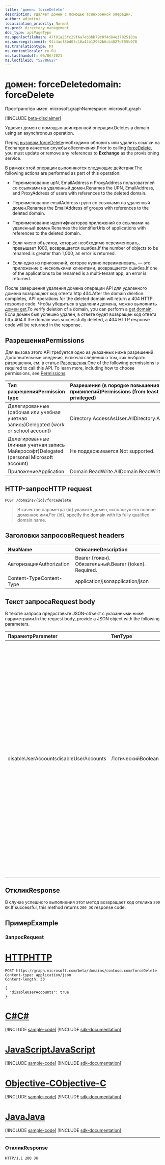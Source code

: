 ```yaml
---
title: 'домен: forceDelete'
description: Удаляет домен с помощью асинхронной операции.
author: adimitui
localization_priority: Normal
ms.prod: directory-management
doc_type: apiPageType
ms.openlocfilehash: 47f81a25fc29f6a7eb0bb79c0f4d84e37825183a
ms.sourcegitcommit: 94c4acf8bd03c10a44b12952b6cb4827df55b978
ms.translationtype: MT
ms.contentlocale: ru-RU
ms.lasthandoff: 06/06/2021
ms.locfileid: "52786827"
---
```

# <a name="domain-forcedelete"></a><span data-ttu-id="26164-103">домен: forceDelete</span><span class="sxs-lookup"><span data-stu-id="26164-103">domain: forceDelete</span></span>

<span data-ttu-id="26164-104">Пространство имен: microsoft.graph</span><span class="sxs-lookup"><span data-stu-id="26164-104">Namespace: microsoft.graph</span></span>

[!INCLUDE [beta-disclaimer](../../includes/beta-disclaimer.md)]

<span data-ttu-id="26164-105">Удаляет домен с помощью асинхронной операции.</span><span class="sxs-lookup"><span data-stu-id="26164-105">Deletes a domain using an asynchronous operation.</span></span>

<span data-ttu-id="26164-106">Перед [вызовом forceDelete](domain-forcedelete.md)необходимо обновить или удалить ссылки на Exchange **в** качестве службы обеспечения.</span><span class="sxs-lookup"><span data-stu-id="26164-106">Prior to calling [forceDelete](domain-forcedelete.md), you must update or remove any references to **Exchange** as the provisioning service.</span></span>

<span data-ttu-id="26164-107">В рамках этой операции выполняются следующие действия:</span><span class="sxs-lookup"><span data-stu-id="26164-107">The following actions are performed as part of this operation:</span></span>

* <span data-ttu-id="26164-108">Переименование upN, EmailAddress и ProxyAddress пользователей со ссылками на удаленный домен.</span><span class="sxs-lookup"><span data-stu-id="26164-108">Renames the UPN, EmailAddress, and ProxyAddress of users with references to the deleted domain.</span></span>

* <span data-ttu-id="26164-109">Переименование emailAddress групп со ссылками на удаленный домен.</span><span class="sxs-lookup"><span data-stu-id="26164-109">Renames the EmailAddress of groups with references to the deleted domain.</span></span>

* <span data-ttu-id="26164-110">Переименование идентификаторов приложений со ссылками на удаленный домен.</span><span class="sxs-lookup"><span data-stu-id="26164-110">Renames the identifierUris of applications with references to the deleted domain.</span></span>

* <span data-ttu-id="26164-111">Если число объектов, которые необходимо переименовать, превышает 1000, возвращается ошибка.</span><span class="sxs-lookup"><span data-stu-id="26164-111">If the number of objects to be renamed is greater than 1,000, an error is returned.</span></span>

* <span data-ttu-id="26164-112">Если одно из приложений, которое нужно переименовать, — это приложение с несколькими клиентами, возвращается ошибка.</span><span class="sxs-lookup"><span data-stu-id="26164-112">If one of the applications to be renamed is a multi-tenant app, an error is returned.</span></span>

<span data-ttu-id="26164-113">После завершения удаления домена операции API для удаленного домена возвращают код ответа http 404.</span><span class="sxs-lookup"><span data-stu-id="26164-113">After the domain deletion completes, API operations for the deleted domain will return a 404 HTTP response code.</span></span> <span data-ttu-id="26164-114">Чтобы убедиться в удалении домена, можно выполнить [домен get.](domain-get.md)</span><span class="sxs-lookup"><span data-stu-id="26164-114">To verify deletion of a domain, you can perform a [get domain](domain-get.md).</span></span> <span data-ttu-id="26164-115">Если домен был успешно удален, в ответе будет возвращен код ответа http 404.</span><span class="sxs-lookup"><span data-stu-id="26164-115">If the domain was successfully deleted, a 404 HTTP response code will be returned in the response.</span></span>

## <a name="permissions"></a><span data-ttu-id="26164-116">Разрешения</span><span class="sxs-lookup"><span data-stu-id="26164-116">Permissions</span></span>

<span data-ttu-id="26164-p102">Для вызова этого API требуется одно из указанных ниже разрешений. Дополнительные сведения, включая сведения о том, как выбрать разрешения, см. в статье [Разрешения](/graph/permissions-reference).</span><span class="sxs-lookup"><span data-stu-id="26164-p102">One of the following permissions is required to call this API. To learn more, including how to choose permissions, see [Permissions](/graph/permissions-reference).</span></span>


|<span data-ttu-id="26164-119">Тип разрешения</span><span class="sxs-lookup"><span data-stu-id="26164-119">Permission type</span></span>      | <span data-ttu-id="26164-120">Разрешения (в порядке повышения привилегий)</span><span class="sxs-lookup"><span data-stu-id="26164-120">Permissions (from least to most privileged)</span></span>              |
|:--------------------|:---------------------------------------------------------|
|<span data-ttu-id="26164-121">Делегированные (рабочая или учебная учетная запись)</span><span class="sxs-lookup"><span data-stu-id="26164-121">Delegated (work or school account)</span></span> | <span data-ttu-id="26164-122">Directory.AccessAsUser.All</span><span class="sxs-lookup"><span data-stu-id="26164-122">Directory.AccessAsUser.All</span></span>    |
|<span data-ttu-id="26164-123">Делегированные (личная учетная запись Майкрософт)</span><span class="sxs-lookup"><span data-stu-id="26164-123">Delegated (personal Microsoft account)</span></span> | <span data-ttu-id="26164-124">Не поддерживается.</span><span class="sxs-lookup"><span data-stu-id="26164-124">Not supported.</span></span>    |
|<span data-ttu-id="26164-125">Приложение</span><span class="sxs-lookup"><span data-stu-id="26164-125">Application</span></span> | <span data-ttu-id="26164-126">Domain.ReadWrite.All</span><span class="sxs-lookup"><span data-stu-id="26164-126">Domain.ReadWrite.All</span></span> |

## <a name="http-request"></a><span data-ttu-id="26164-127">HTTP-запрос</span><span class="sxs-lookup"><span data-stu-id="26164-127">HTTP request</span></span>

<!-- { "blockType": "ignored" } -->
```http
POST /domains/{id}/forceDelete
```

> <span data-ttu-id="26164-128">В качестве параметра {id} укажите домен, используя его полное доменное имя.</span><span class="sxs-lookup"><span data-stu-id="26164-128">For {id}, specify the domain with its fully qualified domain name.</span></span>

## <a name="request-headers"></a><span data-ttu-id="26164-129">Заголовки запросов</span><span class="sxs-lookup"><span data-stu-id="26164-129">Request headers</span></span>

| <span data-ttu-id="26164-130">Имя</span><span class="sxs-lookup"><span data-stu-id="26164-130">Name</span></span>       | <span data-ttu-id="26164-131">Описание</span><span class="sxs-lookup"><span data-stu-id="26164-131">Description</span></span>|
|:---------------|:----------|
| <span data-ttu-id="26164-132">Авторизация</span><span class="sxs-lookup"><span data-stu-id="26164-132">Authorization</span></span>  | <span data-ttu-id="26164-p103">Bearer {токен}. Обязательный.</span><span class="sxs-lookup"><span data-stu-id="26164-p103">Bearer {token}. Required.</span></span>|
| <span data-ttu-id="26164-135">Content-Type</span><span class="sxs-lookup"><span data-stu-id="26164-135">Content-Type</span></span>  | <span data-ttu-id="26164-136">application/json</span><span class="sxs-lookup"><span data-stu-id="26164-136">application/json</span></span> |

## <a name="request-body"></a><span data-ttu-id="26164-137">Текст запроса</span><span class="sxs-lookup"><span data-stu-id="26164-137">Request body</span></span>

<span data-ttu-id="26164-138">В тексте запроса предоставьте JSON-объект с указанными ниже параметрами.</span><span class="sxs-lookup"><span data-stu-id="26164-138">In the request body, provide a JSON object with the following parameters.</span></span>

| <span data-ttu-id="26164-139">Параметр</span><span class="sxs-lookup"><span data-stu-id="26164-139">Parameter</span></span>    | <span data-ttu-id="26164-140">Тип</span><span class="sxs-lookup"><span data-stu-id="26164-140">Type</span></span>   |<span data-ttu-id="26164-141">Описание</span><span class="sxs-lookup"><span data-stu-id="26164-141">Description</span></span>|
|:---------------|:--------|:----------|
|<span data-ttu-id="26164-142">disableUserAccounts</span><span class="sxs-lookup"><span data-stu-id="26164-142">disableUserAccounts</span></span>|<span data-ttu-id="26164-143">Логический</span><span class="sxs-lookup"><span data-stu-id="26164-143">Boolean</span></span>| <span data-ttu-id="26164-144">Параметр отключения переименованных учетных записей пользователей.</span><span class="sxs-lookup"><span data-stu-id="26164-144">Option to disable renamed user accounts.</span></span> <span data-ttu-id="26164-145">Если учетная запись пользователя отключена, пользователю не будет разрешено войти.</span><span class="sxs-lookup"><span data-stu-id="26164-145">If a user account is disabled, the user will not be allowed to sign in.</span></span><br><span data-ttu-id="26164-146">*True* (по умолчанию) — учетные записи пользователей, переименованные в рамках этой операции, отключены.</span><span class="sxs-lookup"><span data-stu-id="26164-146">*True* (default) - User accounts renamed as part of this operation are disabled.</span></span><br><span data-ttu-id="26164-147">*False* . Учетные записи пользователей, переименованные в рамках этой операции, не отключены.</span><span class="sxs-lookup"><span data-stu-id="26164-147">*False* - User accounts renamed as part of this operation are not disabled.</span></span> |

## <a name="response"></a><span data-ttu-id="26164-148">Отклик</span><span class="sxs-lookup"><span data-stu-id="26164-148">Response</span></span>

<span data-ttu-id="26164-149">В случае успешного выполнения этот метод возвращает код отклика `200 OK`.</span><span class="sxs-lookup"><span data-stu-id="26164-149">If successful, this method returns `200 OK` response code.</span></span> 

## <a name="example"></a><span data-ttu-id="26164-150">Пример</span><span class="sxs-lookup"><span data-stu-id="26164-150">Example</span></span>
### <a name="request"></a><span data-ttu-id="26164-151">Запрос</span><span class="sxs-lookup"><span data-stu-id="26164-151">Request</span></span>

# <a name="http"></a>[<span data-ttu-id="26164-152">HTTP</span><span class="sxs-lookup"><span data-stu-id="26164-152">HTTP</span></span>](#tab/http)
<!-- {
  "blockType": "request",
  "name": "domain_forcedelete"
}-->
```http
POST https://graph.microsoft.com/beta/domains/contoso.com/forceDelete
Content-type: application/json
Content-length: 33

{
  "disableUserAccounts": true
}
```
# <a name="c"></a>[<span data-ttu-id="26164-153">C#</span><span class="sxs-lookup"><span data-stu-id="26164-153">C#</span></span>](#tab/csharp)
[!INCLUDE [sample-code](../includes/snippets/csharp/domain-forcedelete-csharp-snippets.md)]
[!INCLUDE [sdk-documentation](../includes/snippets/snippets-sdk-documentation-link.md)]

# <a name="javascript"></a>[<span data-ttu-id="26164-154">JavaScript</span><span class="sxs-lookup"><span data-stu-id="26164-154">JavaScript</span></span>](#tab/javascript)
[!INCLUDE [sample-code](../includes/snippets/javascript/domain-forcedelete-javascript-snippets.md)]
[!INCLUDE [sdk-documentation](../includes/snippets/snippets-sdk-documentation-link.md)]

# <a name="objective-c"></a>[<span data-ttu-id="26164-155">Objective-C</span><span class="sxs-lookup"><span data-stu-id="26164-155">Objective-C</span></span>](#tab/objc)
[!INCLUDE [sample-code](../includes/snippets/objc/domain-forcedelete-objc-snippets.md)]
[!INCLUDE [sdk-documentation](../includes/snippets/snippets-sdk-documentation-link.md)]

# <a name="java"></a>[<span data-ttu-id="26164-156">Java</span><span class="sxs-lookup"><span data-stu-id="26164-156">Java</span></span>](#tab/java)
[!INCLUDE [sample-code](../includes/snippets/java/domain-forcedelete-java-snippets.md)]
[!INCLUDE [sdk-documentation](../includes/snippets/snippets-sdk-documentation-link.md)]

---


### <a name="response"></a><span data-ttu-id="26164-157">Отклик</span><span class="sxs-lookup"><span data-stu-id="26164-157">Response</span></span>

<!-- {
  "blockType": "response"
} -->

```http
HTTP/1.1 200 OK
```
<!-- uuid: 8fcb5dbc-d5aa-4681-8e31-b001d5168d79
2015-10-25 14:57:30 UTC -->
<!--
{
  "type": "#page.annotation",
  "description": "domain: forcedelete",
  "keywords": "",
  "section": "documentation",
  "tocPath": "",
  "suppressions": [
  ]
}
-->


